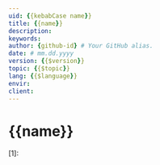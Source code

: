 ```yaml
---
uid: {{kebabCase name}}
title: {{name}}
description:
keywords:
author: {github-id} # Your GitHub alias.
date: # mm.dd.yyyy
version: {{$version}}
topic: {{$topic}}
lang: {{$language}}
envir:
client:
---
```


# {{name}}

<!-- Referenced links -->
[1]:

<!-- Referenced images -->
[img1]: media/

